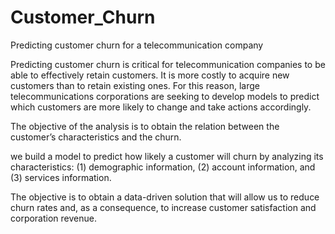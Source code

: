 # Customer_Churn
Predicting customer churn for a telecommunication company


Predicting customer churn is critical for telecommunication companies to be able to effectively retain customers. It is more costly to acquire new customers than to retain existing ones. For this reason, large telecommunications corporations are seeking to develop models to predict which customers are more likely to change and take actions accordingly.

The objective of the analysis is to obtain the relation between the customer’s characteristics and the churn.

we build a model to predict how likely a customer will churn by analyzing its characteristics:
(1) demographic information, (2) account information, and (3) services information. 

The objective is to obtain a data-driven solution that will allow us to reduce churn rates and, as a consequence, to increase customer satisfaction and corporation revenue.
